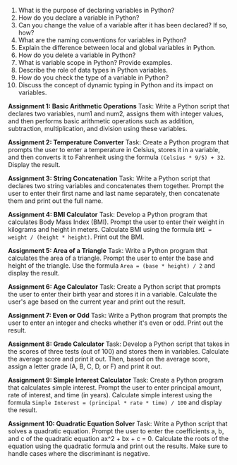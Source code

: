 
1. What is the purpose of declaring variables in Python?
2. How do you declare a variable in Python?
3. Can you change the value of a variable after it has been declared? If so, how?
4. What are the naming conventions for variables in Python?
5. Explain the difference between local and global variables in Python.
6. How do you delete a variable in Python?
7. What is variable scope in Python? Provide examples.
8. Describe the role of data types in Python variables.
9. How do you check the type of a variable in Python?
10. Discuss the concept of dynamic typing in Python and its impact on variables.

**Assignment 1: Basic Arithmetic Operations**
Task: Write a Python script that declares two variables, num1 and num2, assigns them with integer values, and then performs basic arithmetic operations such as addition, subtraction, multiplication, and division using these variables.

**Assignment 2: Temperature Converter**
Task: Create a Python program that prompts the user to enter a temperature in Celsius, stores it in a variable, and then converts it to Fahrenheit using the formula `(Celsius * 9/5) + 32`. Display the result.

**Assignment 3: String Concatenation**
Task: Write a Python script that declares two string variables and concatenates them together. Prompt the user to enter their first name and last name separately, then concatenate them and print out the full name.

**Assignment 4: BMI Calculator**
Task: Develop a Python program that calculates Body Mass Index (BMI). Prompt the user to enter their weight in kilograms and height in meters. Calculate BMI using the formula `BMI = weight / (height * height)`. Print out the BMI.

**Assignment 5: Area of a Triangle**
Task: Write a Python program that calculates the area of a triangle. Prompt the user to enter the base and height of the triangle. Use the formula `Area = (base * height) / 2` and display the result.

**Assignment 6: Age Calculator**
Task: Create a Python script that prompts the user to enter their birth year and stores it in a variable. Calculate the user's age based on the current year and print out the result.

**Assignment 7: Even or Odd**
Task: Write a Python program that prompts the user to enter an integer and checks whether it's even or odd. Print out the result.

**Assignment 8: Grade Calculator**
Task: Develop a Python script that takes in the scores of three tests (out of 100) and stores them in variables. Calculate the average score and print it out. Then, based on the average score, assign a letter grade (A, B, C, D, or F) and print it out.

**Assignment 9: Simple Interest Calculator**
Task: Create a Python program that calculates simple interest. Prompt the user to enter principal amount, rate of interest, and time (in years). Calculate simple interest using the formula `Simple Interest = (principal * rate * time) / 100` and display the result.

**Assignment 10: Quadratic Equation Solver**
Task: Write a Python script that solves a quadratic equation. Prompt the user to enter the coefficients a, b, and c of the quadratic equation ax^2 + bx + c = 0. Calculate the roots of the equation using the quadratic formula and print out the results. Make sure to handle cases where the discriminant is negative.
